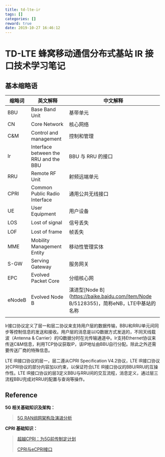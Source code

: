 ```yaml
---
title: td-lte-ir
tags: []
categories: []
reward: true
date: 2019-10-27 16:46:12
---
```


# TD-LTE 蜂窝移动通信分布式基站 IR 接口技术学习笔记

## 基本缩略语

| 缩略词 | 英文解释                              | 中文解释                                                     |
| ------ | ------------------------------------- | ------------------------------------------------------------ |
| BBU    | Base Band Unit                        | 基带单元                                                     |
| CN     | Core Network                          | 核心网络                                                     |
| C&M    | Control and management                | 控制和管理                                                   |
| Ir     | Interface between the RRU and the BBU | BBU 与 RRU 的接口                                            |
| RRU    | Remote RF Unit                        | 射频远端单元                                                 |
| CPRI   | Common Public Radio Interface         | 通用公共无线接口                                             |
| UE     | User Equipment                        | 用户设备                                                     |
| LOS    | Lost of signal                        | 信号丢失                                                     |
| LOF    | Lost of frame                         | 帧丢失                                                       |
| MME    | Mobility Management Entity            | 移动性管理实体                                               |
| S-GW   | Serving Gateway                       | 服务网关                                                     |
| EPC    | Evolved Packet Core                   | 分组核心网                                                   |
| eNodeB | Evolved Node B                        | 演进型[Node B](https://baike.baidu.com/item/Node B/5128355)，简称eNB，LTE中基站的名称 |
|        |                                       |                                                              |



Ir接口协议定义了层一和层二协议来支持用户层的数据传输，BBU和RRU单元间同步等控制信息的发送和接收。用户层的消息是以IQ数据方式发送的，不同天线载波（Antenna & Carrier）的IQ数据分时在光传输通道中。Ir支持Ethernet协议来传送C&M信息，利用TCP协议获取IP，该IP地址由BBU自行分配。除此之外还需要传送厂商的特殊信息。

LTE IR接口协议的层一，层二遵从CPRI Specification V4.2协议，LTE IR接口协议对CPRI协议的部分内容加以约束，以保证符合LTE IR接口协议的BBU/RRU的互操作性。LTE IR接口协议的层3定义BBU与RRU间的交互流程，消息定义，通过层三流程BBU完成对RRU的配置与查询等操作。







## Reference

**5G 相关基础知识及架构：**

> [5G RAN组网架构及演进分析](http://m.c114.com.cn/w5466-1074079.html)

**CPRI 基础知识：**

> [超越CPRI：为5G前传制定计划](https://www.exfo.com/zh/resources/blog/beyond-cpri-planning-5g-fronthaul/)
>
> [CPRI与eCPRI接口]([http://www.5gcorner.com/2019/09/24/cpri%E4%B8%8Eecpri%E6%8E%A5%E5%8F%A3/](http://www.5gcorner.com/2019/09/24/cpri与ecpri接口/))

